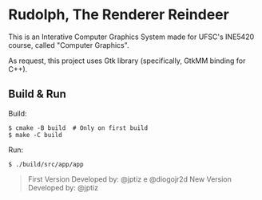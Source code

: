 Rudolph, The Renderer Reindeer
==============================

This is an Interative Computer Graphics System made for UFSC's INE5420 course,
called "Computer Graphics".

As request, this project uses Gtk library (specifically, GtkMM binding for
C++).

Build & Run
-----------

Build:

```console
$ cmake -B build  # Only on first build
$ make -C build
```

Run:

```console
$ ./build/src/app/app
```

> First Version Developed by: @jptiz e @diogojr2d
> New Version Developed by: @jptiz
